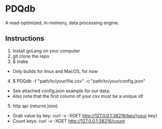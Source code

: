 # PDQdb

A read-optimized, in-memory, data processing engine.

## Instructions

1. Install goLang on your computer
2. git clone the repo
3. $ make
  * Only builds for linux and MacOS, for now
4. $ PDQdb -f "path/to/your/file.csv" -c "path/to/your/config.json"
  * See attached config.json example for our data;
  * Also note that the first column of your csv must be a unique id!
5. http api (returns json)
  * Grab value by key: curl -v -XGET http://127.0.0.1:38216/key/{your key}
  * Count keys: curl -v -XGET http://127.0.0.1:38216/count